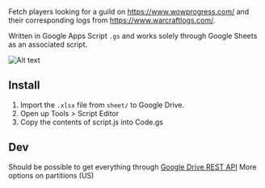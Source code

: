 Fetch players looking for a guild on https://www.wowprogress.com/ and their corresponding logs from https://www.warcraftlogs.com/.

Written in Google Apps Script `.gs` and works solely through Google Sheets as an associated script.

![Alt text](https://i.imgur.com/rPHBUJt.png "Drive")

## Install

1. Import the `.xlsx` file from `sheet/` to Google Drive.
2. Open up Tools > Script Editor
3. Copy the contents of script.js into Code.gs

## Dev
Should be possible to get everything through [Google Drive REST API](https://developers.google.com/drive/api/v2/reference/)
More options on partitions (US)
